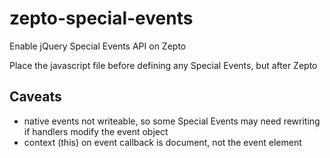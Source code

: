 zepto-special-events
====================

Enable jQuery Special Events API on Zepto


Place the javascript file before defining any Special Events, but after Zepto

## Caveats
* native events not writeable, so some Special Events may need rewriting if handlers modify the event object
* context (this) on event callback is document, not the event element
